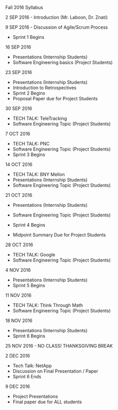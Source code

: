 Fall 2016 Syllabus

2 SEP 2016 - Introduction (Mr. Laboon, Dr. Znati)

9 SEP 2016 - Discussion of Agile/Scrum Process
  * Sprint 1 Begins

16 SEP 2016
  * Presentations (Internship Students)
  * Software Engineering basics (Project Students)
  
23 SEP 2016
  * Presentations (Internship Students)
  * Introduction to Retrospectives 
  * Sprint 2 Begins
  * Proposal Paper due for Project Students

30 SEP 2016
  * TECH TALK: TeleTracking
  * Software Engineering Topic (Project Students)

7 OCT 2016
  * TECH TALK: PNC
  * Software Engineering Topic (Project Students)
  * Sprint 3 Begins
  
14 OCT 2016
  * TECH TALK: BNY Mellon
  * Presentations (Internship Students)
  * Software Engineering Topic (Project Students)

21 OCT 2016
  * Presentations (Internship Students)
  * Software Engineering Topic (Project Students)

  * Sprint 4 Begins
  * Midpoint Summary Due for Project Students
  
28 OCT 2016
  * TECH TALK: Google
  * Software Engineering Topic (Project Students)

4 NOV 2016
  * Presentations (Internship Students)
  * Sprint 5 Begins
  
11 NOV 2016
  * TECH TALK: Think Through Math
  * Software Engineering Topic (Project Students)

18 NOV 2016
  * Presentations (Internship Students)
  * Sprint 6 Begins
  
25 NOV 2016 - NO CLASS! THANKSGIVING BREAK

2 DEC 2016
  * Tech Talk: NetApp
  * Discussion on Final Presentation / Paper
  * Sprint 6 Ends
  
9 DEC 2016
  * Project Presentations
  * Final paper due for ALL students
